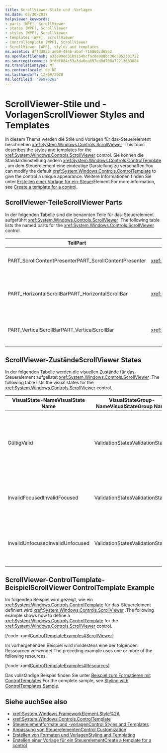 ```yaml
---
title: ScrollViewer-Stile und -Vorlagen
ms.date: 03/30/2017
helpviewer_keywords:
- parts [WPF], ScrollViewer
- states [WPF], ScrollViewer
- styles [WPF], ScrollViewer
- templates [WPF], ScrollViewer
- ControlTemplate [WPF], ScrollViewer
- ScrollViewer [WPF], styles and templates
ms.assetid: dffdd822-ae69-4946-abaf-710860cd65b2
ms.openlocfilehash: a33e99ed31b9154bcfacde988bc38c3852331722
ms.sourcegitcommit: 9f6df084c53a3da0ea657ed0d708a72213683084
ms.translationtype: MT
ms.contentlocale: de-DE
ms.lasthandoff: 12/09/2020
ms.locfileid: "96976262"
---
```

# <a name="scrollviewer-styles-and-templates"></a><span data-ttu-id="6a71a-102">ScrollViewer-Stile und -Vorlagen</span><span class="sxs-lookup"><span data-stu-id="6a71a-102">ScrollViewer Styles and Templates</span></span>
<span data-ttu-id="6a71a-103">In diesem Thema werden die Stile und Vorlagen für das-Steuerelement beschrieben <xref:System.Windows.Controls.ScrollViewer> .</span><span class="sxs-lookup"><span data-stu-id="6a71a-103">This topic describes the styles and templates for the <xref:System.Windows.Controls.ScrollViewer> control.</span></span> <span data-ttu-id="6a71a-104">Sie können die Standardeinstellung ändern <xref:System.Windows.Controls.ControlTemplate> , um dem Steuerelement eine eindeutige Darstellung zu verschaffen.</span><span class="sxs-lookup"><span data-stu-id="6a71a-104">You can modify the default <xref:System.Windows.Controls.ControlTemplate> to give the control a unique appearance.</span></span> <span data-ttu-id="6a71a-105">Weitere Informationen finden Sie unter [Erstellen einer Vorlage für ein-Steuer](/dotnet/desktop-wpf/themes/how-to-create-apply-template)Element.</span><span class="sxs-lookup"><span data-stu-id="6a71a-105">For more information, see [Create a template for a control](/dotnet/desktop-wpf/themes/how-to-create-apply-template).</span></span>  
  
## <a name="scrollviewer-parts"></a><span data-ttu-id="6a71a-106">ScrollViewer-Teile</span><span class="sxs-lookup"><span data-stu-id="6a71a-106">ScrollViewer Parts</span></span>  
 <span data-ttu-id="6a71a-107">In der folgenden Tabelle sind die benannten Teile für das-Steuerelement aufgeführt <xref:System.Windows.Controls.ScrollViewer> .</span><span class="sxs-lookup"><span data-stu-id="6a71a-107">The following table lists the named parts for the <xref:System.Windows.Controls.ScrollViewer> control.</span></span>  
  
|<span data-ttu-id="6a71a-108">Teil</span><span class="sxs-lookup"><span data-stu-id="6a71a-108">Part</span></span>|<span data-ttu-id="6a71a-109">type</span><span class="sxs-lookup"><span data-stu-id="6a71a-109">Type</span></span>|<span data-ttu-id="6a71a-110">BESCHREIBUNG</span><span class="sxs-lookup"><span data-stu-id="6a71a-110">Description</span></span>|  
|-|-|-|  
|<span data-ttu-id="6a71a-111">PART_ScrollContentPresenter</span><span class="sxs-lookup"><span data-stu-id="6a71a-111">PART_ScrollContentPresenter</span></span>|<xref:System.Windows.Controls.ScrollContentPresenter>|<span data-ttu-id="6a71a-112">Der Platzhalter für den Inhalt in <xref:System.Windows.Controls.ScrollViewer> .</span><span class="sxs-lookup"><span data-stu-id="6a71a-112">The placeholder for content in the <xref:System.Windows.Controls.ScrollViewer>.</span></span>|  
|<span data-ttu-id="6a71a-113">PART_HorizontalScrollBar</span><span class="sxs-lookup"><span data-stu-id="6a71a-113">PART_HorizontalScrollBar</span></span>|<xref:System.Windows.Controls.Primitives.ScrollBar>|<span data-ttu-id="6a71a-114">Der <xref:System.Windows.Controls.Primitives.ScrollBar> , der zum horizontalen Scrollen des Inhalts verwendet wird.</span><span class="sxs-lookup"><span data-stu-id="6a71a-114">The <xref:System.Windows.Controls.Primitives.ScrollBar> used to scroll the content horizontally.</span></span>|  
|<span data-ttu-id="6a71a-115">PART_VerticalScrollBar</span><span class="sxs-lookup"><span data-stu-id="6a71a-115">PART_VerticalScrollBar</span></span>|<xref:System.Windows.Controls.Primitives.ScrollBar>|<span data-ttu-id="6a71a-116">Der <xref:System.Windows.Controls.Primitives.ScrollBar> , mit dem der Inhalt vertikal durchlaufen wird.</span><span class="sxs-lookup"><span data-stu-id="6a71a-116">The <xref:System.Windows.Controls.Primitives.ScrollBar> used to scroll the content vertically.</span></span>|  
  
## <a name="scrollviewer-states"></a><span data-ttu-id="6a71a-117">ScrollViewer-Zustände</span><span class="sxs-lookup"><span data-stu-id="6a71a-117">ScrollViewer States</span></span>  
 <span data-ttu-id="6a71a-118">In der folgenden Tabelle werden die visuellen Zustände für das-Steuerelement aufgelistet <xref:System.Windows.Controls.ScrollViewer> .</span><span class="sxs-lookup"><span data-stu-id="6a71a-118">The following table lists the visual states for the <xref:System.Windows.Controls.ScrollViewer> control.</span></span>  
  
|<span data-ttu-id="6a71a-119">VisualState-Name</span><span class="sxs-lookup"><span data-stu-id="6a71a-119">VisualState Name</span></span>|<span data-ttu-id="6a71a-120">VisualStateGroup-Name</span><span class="sxs-lookup"><span data-stu-id="6a71a-120">VisualStateGroup Name</span></span>|<span data-ttu-id="6a71a-121">Beschreibung</span><span class="sxs-lookup"><span data-stu-id="6a71a-121">Description</span></span>|  
|-|-|-|  
|<span data-ttu-id="6a71a-122">Gültig</span><span class="sxs-lookup"><span data-stu-id="6a71a-122">Valid</span></span>|<span data-ttu-id="6a71a-123">ValidationStates</span><span class="sxs-lookup"><span data-stu-id="6a71a-123">ValidationStates</span></span>|<span data-ttu-id="6a71a-124">Das Steuerelement verwendet die <xref:System.Windows.Controls.Validation> -Klasse, und die <xref:System.Windows.Controls.Validation.HasError%2A?displayProperty=nameWithType> angefügte-Eigenschaft ist `false` .</span><span class="sxs-lookup"><span data-stu-id="6a71a-124">The control uses the <xref:System.Windows.Controls.Validation> class and the <xref:System.Windows.Controls.Validation.HasError%2A?displayProperty=nameWithType> attached property is `false`.</span></span>|  
|<span data-ttu-id="6a71a-125">InvalidFocused</span><span class="sxs-lookup"><span data-stu-id="6a71a-125">InvalidFocused</span></span>|<span data-ttu-id="6a71a-126">ValidationStates</span><span class="sxs-lookup"><span data-stu-id="6a71a-126">ValidationStates</span></span>|<span data-ttu-id="6a71a-127">Die <xref:System.Windows.Controls.Validation.HasError%2A?displayProperty=nameWithType> angefügte-Eigenschaft ist, dass `true` das Steuerelement den Fokus besitzt.</span><span class="sxs-lookup"><span data-stu-id="6a71a-127">The <xref:System.Windows.Controls.Validation.HasError%2A?displayProperty=nameWithType> attached property is `true` has the control has focus.</span></span>|  
|<span data-ttu-id="6a71a-128">InvalidUnfocused</span><span class="sxs-lookup"><span data-stu-id="6a71a-128">InvalidUnfocused</span></span>|<span data-ttu-id="6a71a-129">ValidationStates</span><span class="sxs-lookup"><span data-stu-id="6a71a-129">ValidationStates</span></span>|<span data-ttu-id="6a71a-130">Die <xref:System.Windows.Controls.Validation.HasError%2A?displayProperty=nameWithType> angefügte-Eigenschaft ist, wenn `true` das Steuerelement keinen Fokus hat.</span><span class="sxs-lookup"><span data-stu-id="6a71a-130">The <xref:System.Windows.Controls.Validation.HasError%2A?displayProperty=nameWithType> attached property is `true` has the control does not have focus.</span></span>|  
  
## <a name="scrollviewer-controltemplate-example"></a><span data-ttu-id="6a71a-131">ScrollViewer-ControlTemplate-Beispiel</span><span class="sxs-lookup"><span data-stu-id="6a71a-131">ScrollViewer ControlTemplate Example</span></span>  
 <span data-ttu-id="6a71a-132">Im folgenden Beispiel wird gezeigt, wie ein <xref:System.Windows.Controls.ControlTemplate> für das-Steuerelement definiert wird <xref:System.Windows.Controls.ScrollViewer> .</span><span class="sxs-lookup"><span data-stu-id="6a71a-132">The following example shows how to define a <xref:System.Windows.Controls.ControlTemplate> for the <xref:System.Windows.Controls.ScrollViewer> control.</span></span>  
  
 [!code-xaml[ControlTemplateExamples#ScrollViewer](~/samples/snippets/csharp/VS_Snippets_Wpf/ControlTemplateExamples/CS/resources/scrollviewer.xaml#scrollviewer)]  
  
 <span data-ttu-id="6a71a-133">Im vorhergehenden Beispiel wird mindestens eine der folgenden Ressourcen verwendet.</span><span class="sxs-lookup"><span data-stu-id="6a71a-133">The preceding example uses one or more of the following resources.</span></span>  
  
 [!code-xaml[ControlTemplateExamples#Resources](~/samples/snippets/csharp/VS_Snippets_Wpf/ControlTemplateExamples/CS/resources/shared.xaml#resources)]  
  
 <span data-ttu-id="6a71a-134">Das vollständige Beispiel finden Sie unter [Beispiel zum Formatieren mit ControlTemplates](https://github.com/Microsoft/WPF-Samples/tree/master/Styles%20&%20Templates/IntroToStylingAndTemplating).</span><span class="sxs-lookup"><span data-stu-id="6a71a-134">For the complete sample, see [Styling with ControlTemplates Sample](https://github.com/Microsoft/WPF-Samples/tree/master/Styles%20&%20Templates/IntroToStylingAndTemplating).</span></span>  
  
## <a name="see-also"></a><span data-ttu-id="6a71a-135">Siehe auch</span><span class="sxs-lookup"><span data-stu-id="6a71a-135">See also</span></span>

- <xref:System.Windows.FrameworkElement.Style%2A>
- <xref:System.Windows.Controls.ControlTemplate>
- [<span data-ttu-id="6a71a-136">Steuerelementformate und -vorlagen</span><span class="sxs-lookup"><span data-stu-id="6a71a-136">Control Styles and Templates</span></span>](control-styles-and-templates.md)
- [<span data-ttu-id="6a71a-137">Anpassung von Steuerelementen</span><span class="sxs-lookup"><span data-stu-id="6a71a-137">Control Customization</span></span>](control-customization.md)
- [<span data-ttu-id="6a71a-138">Erstellen von Formaten und Vorlagen</span><span class="sxs-lookup"><span data-stu-id="6a71a-138">Styling and Templating</span></span>](/dotnet/desktop-wpf/fundamentals/styles-templates-overview)
- [<span data-ttu-id="6a71a-139">Erstellen einer Vorlage für ein Steuerelement</span><span class="sxs-lookup"><span data-stu-id="6a71a-139">Create a template for a control</span></span>](/dotnet/desktop-wpf/themes/how-to-create-apply-template)
